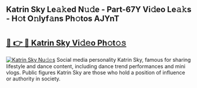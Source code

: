 ## Katrin Sky Le𝚊𝚔ed N𝚞𝚍e - Part-67Y Vi𝚍eo Le𝚊𝚔s - H𝚘t O𝚗lyf𝚊ns Ph𝚘tos AJYnT

# <h2><a href="http://hf5xigx.feru.top/?c=Katrin+Sky">🔗 👉 🔴 Katrin Sky Vi𝚍𝚎o Ph𝚘t𝚘𝚜</a></h2>

[![Katrin Sky Nu𝚍𝚎s](https://i.imgur.com/0TWrTi3.gif)](http://hf5xigx.feru.top/?c=Katrin+Sky)
Social media personality Katrin Sky, famous for sharing lifestyle and dance content, including dance trend performances and mini vlogs. Public figures Katrin Sky are those who hold a position of influence or authority in society. 
